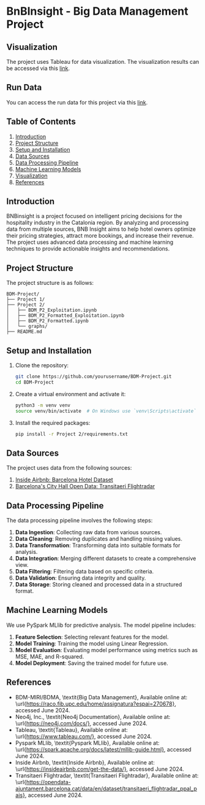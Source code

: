 # BnBInsight - Big Data Management Project

## Visualization

The project uses Tableau for data visualization. The visualization results can be accessed via this [link](https://drive.google.com/file/d/1ohtEiMjSEIx-_ANqZ8PHes7WT2tO82-E/view).

## Run Data

You can access the run data for this project via this [link](https://drive.google.com/drive/folders/1hXPdQAUSWJzrZrV9QvdIpEOFgyIjqZEN?usp=sharing).

## Table of Contents

1. [Introduction](#introduction)
2. [Project Structure](#project-structure)
3. [Setup and Installation](#setup-and-installation)
4. [Data Sources](#data-sources)
5. [Data Processing Pipeline](#data-processing-pipeline)
6. [Machine Learning Models](#machine-learning-models)
7. [Visualization](#visualization)
8. [References](#references)

## Introduction

BNBinsight is a project focused on intelligent pricing decisions for the hospitality industry in the Catalonia region. By analyzing and processing data from multiple sources, BNB Insight aims to help hotel owners optimize their pricing strategies, attract more bookings, and increase their revenue. The project uses advanced data processing and machine learning techniques to provide actionable insights and recommendations.

## Project Structure

The project structure is as follows:

```plaintext
BDM-Project/
├── Project 1/
├── Project 2/
│   ├── BDM_P2_Exploitation.ipynb
│   ├── BDM_P2_Formatted_Exploitation.ipynb
│   ├── BDM_P2_Formatted.ipynb
│   └── graphs/
├── README.md
```

## Setup and Installation

1. Clone the repository:
    ```bash
    git clone https://github.com/yourusername/BDM-Project.git
    cd BDM-Project
    ```

2. Create a virtual environment and activate it:
    ```bash
    python3 -m venv venv
    source venv/bin/activate  # On Windows use `venv\Scripts\activate`
    ```

3. Install the required packages:
    ```bash
    pip install -r Project 2/requirements.txt
    ```

## Data Sources

The project uses data from the following sources:

1. [Inside Airbnb: Barcelona Hotel Dataset](https://insideairbnb.com/get-the-data/)
2. [Barcelona's City Hall Open Data: Transitaeri Flightradar](https://opendata-ajuntament.barcelona.cat/data/en/dataset/transitaeri_flightradar_ppal_pais)

## Data Processing Pipeline

The data processing pipeline involves the following steps:

1. **Data Ingestion**: Collecting raw data from various sources.
2. **Data Cleaning**: Removing duplicates and handling missing values.
3. **Data Transformation**: Transforming data into suitable formats for analysis.
4. **Data Integration**: Merging different datasets to create a comprehensive view.
5. **Data Filtering**: Filtering data based on specific criteria.
6. **Data Validation**: Ensuring data integrity and quality.
7. **Data Storage**: Storing cleaned and processed data in a structured format.

## Machine Learning Models

We use PySpark MLlib for predictive analysis. The model pipeline includes:

1. **Feature Selection**: Selecting relevant features for the model.
2. **Model Training**: Training the model using Linear Regression.
3. **Model Evaluation**: Evaluating model performance using metrics such as MSE, MAE, and R-squared.
4. **Model Deployment**: Saving the trained model for future use.

## References

- BDM-MIRI/BDMA, \textit{Big Data Management}, Available online at: \url{https://raco.fib.upc.edu/home/assignatura?espai=270678}, accessed June 2024.
- Neo4j, Inc., \textit{Neo4j Documentation}, Available online at: \url{https://neo4j.com/docs/}, accessed June 2024.
- Tableau, \textit{Tableau}, Available online at: \url{https://www.tableau.com/}, accessed June 2024.
- Pyspark MLlib, \textit{Pyspark MLlib}, Available online at: \url{https://spark.apache.org/docs/latest/mllib-guide.html}, accessed June 2024.
- Inside Airbnb, \textit{Inside Airbnb}, Available online at: \url{https://insideairbnb.com/get-the-data/}, accessed June 2024.
- Transitaeri Flightradar, \textit{Transitaeri Flightradar}, Available online at: \url{https://opendata-ajuntament.barcelona.cat/data/en/dataset/transitaeri_flightradar_ppal_pais}, accessed June 2024.
